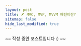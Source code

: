 ```yaml
---
layout: post
title: 🪶 MVC, MVP, MVVM 패턴이란?
sitemap: false
hide_last_modified: true
---
```


~~ 작성 중인 포스트입니다 :) ~~
